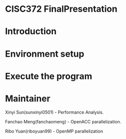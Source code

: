 # CISC372 FinalPresentation
# Introduction

# Environment setup

# Execute the program


# Maintainer
Xinyi Sun(sunxinyi0501) - Performance Analysis.       

Fanchao Meng(fanchaomeng) - OpenACC parallelization.      

Ribo Yuan(riboyuan99) - OpenMP parallelization

